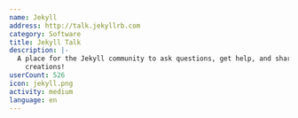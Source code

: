 ```yaml
---
name: Jekyll
address: http://talk.jekyllrb.com
category: Software
title: Jekyll Talk
description: |-
  A place for the Jekyll community to ask questions, get help, and share their wonderful
    creations!
userCount: 526
icon: jekyll.png
activity: medium
language: en
---
```

